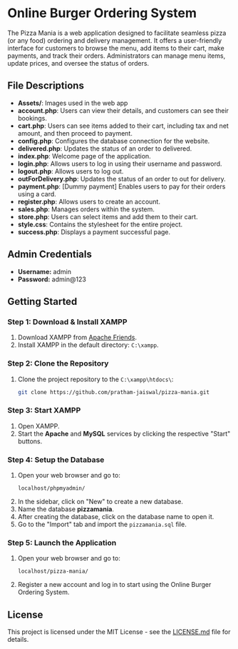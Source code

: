 # Online Burger Ordering System

The Pizza Mania is a web application designed to facilitate seamless pizza (or any food) ordering and delivery management. It offers a user-friendly interface for customers to browse the menu, add items to their cart, make payments, and track their orders. Administrators can manage menu items, update prices, and oversee the status of orders.

## File Descriptions

- **Assets/**: Images used in the web app
- **account.php**: Users can view their details, and customers can see their bookings.
- **cart.php**: Users can see items added to their cart, including tax and net amount, and then proceed to payment.
- **config.php**: Configures the database connection for the website.
- **delivered.php**: Updates the status of an order to delivered.
- **index.php**: Welcome page of the application.
- **login.php**: Allows users to log in using their username and password.
- **logout.php**: Allows users to log out.
- **outForDelivery.php**: Updates the status of an order to out for delivery.
- **payment.php**: [Dummy payment] Enables users to pay for their orders using a card.
- **register.php**: Allows users to create an account.
- **sales.php**: Manages orders within the system.
- **store.php**: Users can select items and add them to their cart.
- **style.css**: Contains the stylesheet for the entire project.
- **success.php**: Displays a payment successful page.

## Admin Credentials

- **Username:** admin
- **Password:** admin@123

## Getting Started

### Step 1: Download & Install XAMPP

1. Download XAMPP from [Apache Friends](https://www.apachefriends.org/).
2. Install XAMPP in the default directory: `C:\xampp`.

### Step 2: Clone the Repository

1. Clone the project repository to the `C:\xampp\htdocs\`:
    ```sh
    git clone https://github.com/pratham-jaiswal/pizza-mania.git
    ```

### Step 3: Start XAMPP

1. Open XAMPP.
2. Start the **Apache** and **MySQL** services by clicking the respective "Start" buttons.

### Step 4: Setup the Database

1. Open your web browser and go to:
    ```
    localhost/phpmyadmin/
    ```
2. In the sidebar, click on "New" to create a new database.
3. Name the database **pizzamania**.
4. After creating the database, click on the database name to open it.
5. Go to the "Import" tab and import the `pizzamania.sql` file.

### Step 5: Launch the Application

1. Open your web browser and go to:
    ```
    localhost/pizza-mania/
    ```
2. Register a new account and log in to start using the Online Burger Ordering System.

## License

This project is licensed under the MIT License - see the [LICENSE.md](https://github.com/pratham-jaiswal/pizza-mania/blob/main/LICENSE) file for details.
